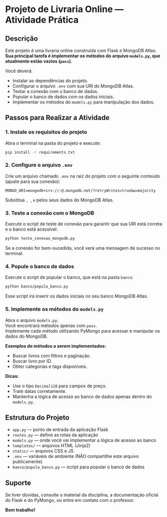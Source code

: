 # Projeto de Livraria Online — Atividade Prática

## Descrição

Este projeto é uma livraria online construída com Flask e MongoDB Atlas.  
**Sua principal tarefa é implementar os métodos do arquivo `models.py`, que atualmente estão vazios (`pass`).**

Você deverá:

- Instalar as dependências do projeto.
- Configurar o arquivo `.env` com sua URI do MongoDB Atlas.
- Testar a conexão com o banco de dados.
- Popular o banco de dados com os dados iniciais.
- Implementar os métodos do `models.py` para manipulação dos dados.

## Passos para Realizar a Atividade

### 1. Instale os requisitos do projeto

Abra o terminal na pasta do projeto e execute:

```bash
pip install -r requirements.txt
```

### 2. Configure o arquivo `.env`

Crie um arquivo chamado `.env` na raiz do projeto com o seguinte conteúdo (ajuste para sua conexão):

```
MONGO_URI=mongodb+srv://:@.mongodb.net/?retryWrites=true&w=majority
```

Substitua ``, ``, `` e `` pelos seus dados do MongoDB Atlas.

### 3. Teste a conexão com o MongoDB

Execute o script de teste de conexão para garantir que sua URI está correta e o banco está acessível:

```bash
python teste_conexao_mongodb.py
```

Se a conexão for bem-sucedida, você verá uma mensagem de sucesso no terminal.

### 4. Popule o banco de dados

Execute o script de popular o banco, que está na pasta `banco`:

```bash
python banco/popula_banco.py
```

Esse script irá inserir os dados iniciais no seu banco MongoDB Atlas.

### 5. Implemente os métodos do `models.py`

Abra o arquivo `models.py`.  
Você encontrará métodos apenas com `pass`.  
Implemente cada método utilizando PyMongo para acessar e manipular os dados do MongoDB.

**Exemplos de métodos a serem implementados:**

- Buscar livros com filtros e paginação.
- Buscar livro por ID.
- Obter categorias e tags disponíveis.

**Dicas:**
- Use o tipo `Decimal128` para campos de preço.
- Trate datas corretamente.
- Mantenha a lógica de acesso ao banco de dados apenas dentro do `models.py`.

## Estrutura do Projeto

- `app.py` — ponto de entrada da aplicação Flask
- `routes.py` — define as rotas da aplicação
- `models.py` — onde você vai implementar a lógica de acesso ao banco
- `templates/` — arquivos HTML (Jinja2)
- `static/` — arquivos CSS e JS
- `.env` — variáveis de ambiente (NÃO compartilhe este arquivo publicamente)
- `banco/popula_banco.py` — script para popular o banco de dados

## Suporte

Se tiver dúvidas, consulte o material da disciplina, a documentação oficial do Flask e do PyMongo, ou entre em contato com o professor.

**Bom trabalho!**
